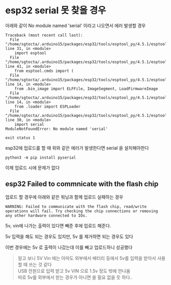 # esp32 serial 못 찾을 경우
아래와 같이 No module named 'serial' 이라고 나오면서 에러 발생할 경우
```
Traceback (most recent call last):
  File "/home/sgtocta/.arduino15/packages/esp32/tools/esptool_py/4.5.1/esptool.py", line 31, in <module>
    import esptool
  File "/home/sgtocta/.arduino15/packages/esp32/tools/esptool_py/4.5.1/esptool/__init__.py", line 41, in <module>
    from esptool.cmds import (
  File "/home/sgtocta/.arduino15/packages/esp32/tools/esptool_py/4.5.1/esptool/cmds.py", line 14, in <module>
    from .bin_image import ELFFile, ImageSegment, LoadFirmwareImage
  File "/home/sgtocta/.arduino15/packages/esp32/tools/esptool_py/4.5.1/esptool/bin_image.py", line 14, in <module>
    from .loader import ESPLoader
  File "/home/sgtocta/.arduino15/packages/esp32/tools/esptool_py/4.5.1/esptool/loader.py", line 30, in <module>
    import serial
ModuleNotFoundError: No module named 'serial'

exit status 1
```

esp32에 업로드를 할 때 위와 같은 에러가 발생한다면 serial 을 설치해야한다 
```
python3 -m pip install pyserial
```

이제 업로드 시에 문제가 없다

## esp32 Failed to commnicate with the flash chip
업로드 할 경우에 아래와 같은 워닝과 함께 업로드 실패하는 경우
```
WARNING: Failed to communicate with the flash chip, read/write operations will fail. Try checking the chip connections or removing any other hardware connected to IOs.
```

5v, vin에 나가는 출력이 있다면 빼준 후에 업로드 해준다.  

5v 입력을 해도 되는 경우도 있지만, 5v 를 제거하면 되는 경우도 있다   

이번 경우에는 5v 로 출력이 나갔는데 이를 빼고 업로드하니 성공했다


> 알고 보니 5V Vin 에는 아마도 외부에서 배터리 등에서 5v를 입력을 받아서 사용할 때 쓰는 것 같다   
USB 전원으로 입력 받고 5v VIN 으로 1.5v 정도 밖에 안나옴   
따로 5v를 외부에서 받는 경우가 아니면 쓸 필요 없을 듯 하다..

